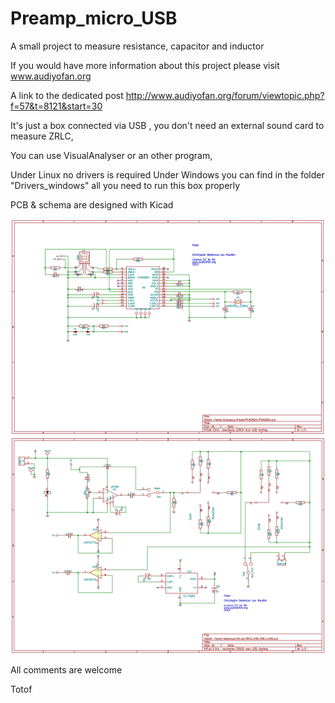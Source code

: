 Preamp_micro_USB
================

A small project to measure resistance, capacitor and inductor

If you would have more information about this project please visit 
www.audiyofan.org

A link to the dedicated post 
http://www.audiyofan.org/forum/viewtopic.php?f=57&t=8121&start=30

It's just a box connected via USB , you don't need an external sound card to measure ZRLC,

You can use VisualAnalyser or an other program,

Under Linux no drivers is required
Under Windows you can find in the folder "Drivers_windows" all you need to run this box properly

PCB & schema are designed with Kicad

![](schematics/PCM2904.png)
![](schematics/ZRLC_CMS_Schema.png)

All comments are welcome

Totof



